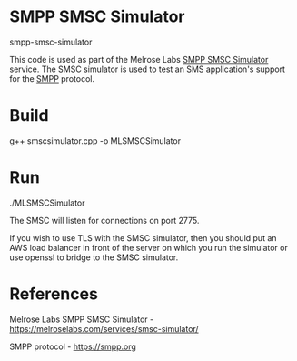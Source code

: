 # SMPP SMSC Simulator
smpp-smsc-simulator

This code is used as part of the Melrose Labs <a href="https://melroselabs.com/services/smsc-simulator/">SMPP SMSC Simulator</a> service.  The SMSC simulator is used to test an SMS application's support for the <a href="https://smpp.org">SMPP</a> protocol.

Build
=====

g++ smscsimulator.cpp -o MLSMSCSimulator

Run
===

./MLSMSCSimulator

The SMSC will listen for connections on port 2775.

If you wish to use TLS with the SMSC simulator, then you should put an AWS load balancer in front of the server on which you run the simulator or use openssl to bridge to the SMSC simulator.

References
==========

Melrose Labs SMPP SMSC Simulator - https://melroselabs.com/services/smsc-simulator/

SMPP protocol - https://smpp.org
